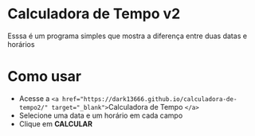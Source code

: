 # Calculadora de Tempo v2

Esssa é um programa simples que mostra a diferença entre duas datas e horários

# Como usar

- Acesse a `<a href="https://dark13666.github.io/calculadora-de-tempo2/" target="_blank">`Calculadora de Tempo `</a>`
- Selecione uma data e um horário em cada campo
- Clique em **CALCULAR**
